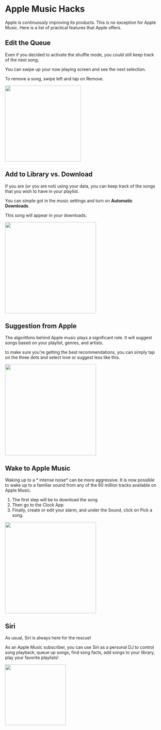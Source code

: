 
# Apple Music Hacks

Apple is continuously improving its products. This is no exception for Apple Music. Here is a list of practical features that Apple offers.

## Edit the Queue

Even if you decided to activate the shuffle mode, you could still keep track of the next song. 

You can swipe up your now playing screen and see the next selection. 

To remove a song, swipe left and tap on Remove.

<img src="https://9to5mac.com/wp-content/uploads/sites/6/2019/02/45CDE962-7C27-40C4-9959-862788604FB0.png" width="250">

## Add to Library vs. Download

If you are (or you are not) using your data, you can keep track of the songs that you wish to have in your playlist. 

You can simple got in the music settings and turn on **Automatic Downloads**.

This song will appear in your downloads. 

<img src="https://i.pcmag.com/imagery/lineupitems/008anYFtN2d4QX2Hb3PTMdt.1577669952.fit_lim.fit_lim.size_800x99999.png" width="300">

## Suggestion from Apple

The algorithms behind Apple music plays a significant role. It will suggest songs based on your playlist, genres, and artists. 

to make sure you're getting the best recommendations, you can simply tap on the three dots and select love or suggest less like this. 

<img src="https://i.pcmag.com/imagery/lineupitems/02MKXSuvUZZLmXD43Vs2g2k.1577669900.fit_lim.fit_lim.size_800x99999.png" width="300">

## Wake to Apple Music

Waking up to a * intense noise* can be more aggressive. It is now possible to wake up to a familiar sound from any of the 60 million tracks available on Apple Music.  

1. The first step will be to download the song 
2. Then go to the Clock App
3. Finally, create or edit your alarm, and under the Sound, click on Pick a song.

<img src="https://i.pcmag.com/imagery/lineupitems/05Od6dtvfEry7yDKPnv8M4h.1577669866.fit_lim.fit_lim.size_800x99999.png" width="300">

## Siri 

As usual, Siri is always here for the rescue! 

As an Apple Music subscriber, you can use Siri as a personal DJ to control song playback, queue up songs, find song facts, add songs to your library, play your favorite playlists!

<img src="https://www.iphonetricks.org/wp-content/uploads/2020/04/How-to-ask-Siri-for-a-song-if-you-only-know-some-lyrics.jpg" width="200">
